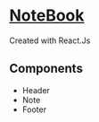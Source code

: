 
# [NoteBook](http://bit.ly/note12book)
Created with React.Js

## Components
* Header
* Note
* Footer
